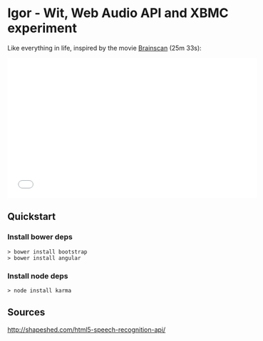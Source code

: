 # Igor - Wit, Web Audio API and XBMC experiment

Like everything in life, inspired by the movie [Brainscan](www.imdb.com/title/tt0109327) (25m 33s):

<iframe width="560" height="315" src="//www.youtube.com/embed/mT1Vr13s17U??rel=0&t=25m33s" frameborder="0" allowfullscreen></iframe>

## Quickstart

### Install bower deps

```
> bower install bootstrap
> bower install angular
```

### Install node deps

```
> node install karma
```

## Sources

http://shapeshed.com/html5-speech-recognition-api/
